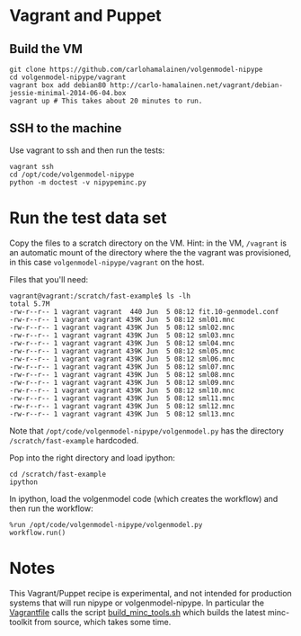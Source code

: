 # Vagrant and Puppet

## Build the VM

    git clone https://github.com/carlohamalainen/volgenmodel-nipype
    cd volgenmodel-nipype/vagrant
    vagrant box add debian80 http://carlo-hamalainen.net/vagrant/debian-jessie-minimal-2014-06-04.box
    vagrant up # This takes about 20 minutes to run.

## SSH to the machine

Use vagrant to ssh and then run the tests:

    vagrant ssh
    cd /opt/code/volgenmodel-nipype
    python -m doctest -v nipypeminc.py

# Run the test data set

Copy the files to a scratch directory on the VM. Hint: in the VM,
```/vagrant``` is an automatic mount of the directory where the the
vagrant was provisioned, in this case ```volgenmodel-nipype/vagrant```
on the host.

Files that you'll need:

    vagrant@vagrant:/scratch/fast-example$ ls -lh
    total 5.7M
    -rw-r--r-- 1 vagrant vagrant  440 Jun  5 08:12 fit.10-genmodel.conf
    -rw-r--r-- 1 vagrant vagrant 439K Jun  5 08:12 sml01.mnc
    -rw-r--r-- 1 vagrant vagrant 439K Jun  5 08:12 sml02.mnc
    -rw-r--r-- 1 vagrant vagrant 439K Jun  5 08:12 sml03.mnc
    -rw-r--r-- 1 vagrant vagrant 439K Jun  5 08:12 sml04.mnc
    -rw-r--r-- 1 vagrant vagrant 439K Jun  5 08:12 sml05.mnc
    -rw-r--r-- 1 vagrant vagrant 439K Jun  5 08:12 sml06.mnc
    -rw-r--r-- 1 vagrant vagrant 439K Jun  5 08:12 sml07.mnc
    -rw-r--r-- 1 vagrant vagrant 439K Jun  5 08:12 sml08.mnc
    -rw-r--r-- 1 vagrant vagrant 439K Jun  5 08:12 sml09.mnc
    -rw-r--r-- 1 vagrant vagrant 439K Jun  5 08:12 sml10.mnc
    -rw-r--r-- 1 vagrant vagrant 439K Jun  5 08:12 sml11.mnc
    -rw-r--r-- 1 vagrant vagrant 439K Jun  5 08:12 sml12.mnc
    -rw-r--r-- 1 vagrant vagrant 439K Jun  5 08:12 sml13.mnc

Note that ```/opt/code/volgenmodel-nipype/volgenmodel.py``` has the directory ```/scratch/fast-example``` hardcoded.

Pop into the right directory and load ipython:

    cd /scratch/fast-example
    ipython

In ipython, load the volgenmodel code (which creates the workflow) and then run the workflow:

    %run /opt/code/volgenmodel-nipype/volgenmodel.py
    workflow.run()

# Notes

This Vagrant/Puppet recipe is experimental, and not intended for
production systems that will run nipype or volgenmodel-nipype. In
particular the [Vagrantfile](Vagrantfile) calls the script
[build_minc_tools.sh](build_minc_tools.sh) which builds the latest
minc-toolkit from source, which takes some time.
